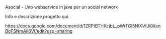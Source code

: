 Asocial - Uno webservice in java per un social network


Info e descrizione progetto qui:

https://docs.google.com/document/d/1ZRPtBTHKcjbL_pWrTGl5NlXVfJi0XenBgFSNmAiI6VI/edit?usp=sharing
